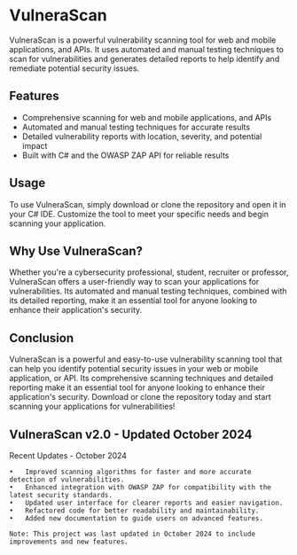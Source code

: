 # VulneraScan

VulneraScan is a powerful vulnerability scanning tool for web and mobile applications, and APIs. It uses automated and manual testing techniques to scan for vulnerabilities and generates detailed reports to help identify and remediate potential security issues.

## Features

* Comprehensive scanning for web and mobile applications, and APIs
* Automated and manual testing techniques for accurate results
* Detailed vulnerability reports with location, severity, and potential impact
* Built with C# and the OWASP ZAP API for reliable results

## Usage

To use VulneraScan, simply download or clone the repository and open it in your C# IDE. Customize the tool to meet your specific needs and begin scanning your application.


## Why Use VulneraScan?

Whether you're a cybersecurity professional, student, recruiter or professor, VulneraScan offers a user-friendly way to scan your applications for vulnerabilities. Its automated and manual testing techniques, combined with its detailed reporting, make it an essential tool for anyone looking to enhance their application's security.

## Conclusion

VulneraScan is a powerful and easy-to-use vulnerability scanning tool that can help you identify potential security issues in your web or mobile application, or API. Its comprehensive scanning techniques and detailed reporting make it an essential tool for anyone looking to enhance their application's security. Download or clone the repository today and start scanning your applications for vulnerabilities!

## VulneraScan v2.0 - Updated October 2024

Recent Updates - October 2024

	•	Improved scanning algorithms for faster and more accurate detection of vulnerabilities.
	•	Enhanced integration with OWASP ZAP for compatibility with the latest security standards.
	•	Updated user interface for clearer reports and easier navigation.
	•	Refactored code for better readability and maintainability.
	•	Added new documentation to guide users on advanced features.

	Note: This project was last updated in October 2024 to include improvements and new features.
